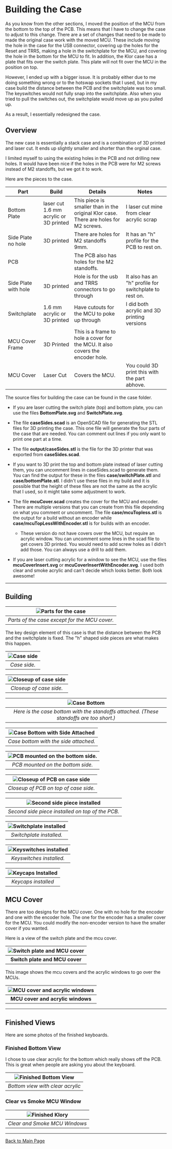 
# Building the Case

As you know from the other sections, I moved the position of the MCU from the bottom to the top of the PCB. This means that I have to change the case to
adjust to this change. There are a set of changes that need to be made to made the original case work with the moved MCU. These include moving the hole in
the case for the USB connector, covering up the holes for the Reset and TRRS, making a hole in the switchplate for the MCU, and covering the hole in the
bottom for the MCU to fit. In addition, the Klor case has a plate that fits over the switch plate. This plate will not fit over the MCU in the position on top.

However, I ended up with a bigger issue. It is probably either due to me doing something wrong or to the hotswap sockets that I used, but in my case build
the distance between the PCB and the switchplate was too small. The keyswitches would not fully snap into the switchplate. Also when you tried to pull the 
switches out, the switchplate would move up as you pulled up.

As a result, I essentially redesigned the case. 

## Overview

The new case is essentially a stack case and is a combination of 3D printed and laser cut. It ends up slightly smaller and shorter than the orginal case.

I limited myself to using the existing holes in the PCB and not drilling new holes. It would have been nice if the holes in the PCB were for M2 screws
instead of M2 standoffs, but we got it to work.

Here are the pieces to the case.

| Part | Build | Details | Notes |
| --- | --- | --- | --- |
| Bottom Plate | laser cut 1.6 mm acrylic or 3D printed | This piece is smaller than in the original Klor case. There are holes for M2 screws. | I laser cut mine from clear acrylic scrap |
| Side Plate no hole | 3D printed | There are holes for M2 standoffs 9mm. | It has an "h" profile for the PCB to rest on. |
| PCB | | The PCB also has holes for the M2 standoffs. | |
| Side Plate with hole | 3D printed | Hole is for the usb and TRRS connectors to go through | It also has an "h" profile for switchplate to rest on. |
| Switchplate | 1.6 mm acrylic or 3D printed | Have cutouts for the MCU to poke up through | I did both acrylic and 3D printing versions |
| MCU Cover Frame | 3D Printed | This is a frame to hole a cover for the MCU. It also covers the encoder hole. | |
| MCU Cover | Laser Cut | Covers the MCU. | You could 3D print this with the part abhove. |

The source files for building the case can be found in the case folder. 

* If you are laser cutting the switch plate (top) and bottom plate, you can use the files **BottomPlate.svg** and **SwitchPlate.svg**. 

* The file **caseSides.scad** is an OpenSCAD file for generating the STL files for 3D printing the case. This one file will generate the four parts of the case that are needed. You can comment out lines if you only want to print one part at a time. 

* The file **output/caseSides.stl** is the file for the 3D printer that was exported from **caseSides.scad**.

* If you want to 3D print the top and bottom plate instead of laser cutting them, you can uncomment lines in caseSides.scad to generate them. You can find the output for these in the files **case/switchPlate.stl** and **case/bottomPlate.stl**. I didn't use these files in my build and it is possible that the height of these files are not the same as the acrylic that I used, so it might take some adjustment to work.

* The file **mcuCover.scad** creates the cover for the MCU and encoder. There are multiple versions that you can create from this file depending on what you comment or uncomment. The file **case/mcuTopless.stl** is the output for a build without an encoder while **case/mcuTopLessWithEncoder.stl** is for builds with an encoder.

    * These version do not have covers over the MCU, but require an acrylic window. You can uncomment some lines in the scad file to get          covers 3D printed. You would need to add screw holes as I didn't add those. You can always use a drill to add them.
 
* If you are laser cutting acrylic for a window to see the MCU, use the files **mcuCoverInsert.svg** or **mcuCoverInsertWithEncoder.svg**. I used both clear and smoke acrylic and can't decide which looks better. Both look awesome!

***

## Building

| ![Parts for the case](/images/CaseParts.png) |
|:--:| 
| *Parts of the case except for the MCU cover.* |

The key design element of this case is that the distance between the PCB and the switchplate is fixed. The "h" shaped side pieces are what makes this 
happen.

| ![Case side](/images/Case-SidePiece-Top.png) |
|:--:| 
| *Case side.* |

| ![Closeup of case side](/images/Case-Side-Closeup.png) |
|:--:| 
| *Closeup of case side.* |

| ![Case Bottom](/images/Case-Bottom.png) |
|:--:| 
| *Here is the case bottom with the standoffs attached. (These standoffs are too short.)* |

| ![Case Bottom with Side Attached](/images/Case-BottomAndSide.png) |
|:--:| 
| *Case bottom with the side attached.* |

| ![PCB mounted on the bottom side.](/images/Case-BottomWithPCB-02.png) |
|:--:| 
| *PCB mounted on the bottom side.* |

| ![Closeup of PCB on case side](/images/Case-BottomWithPCB-Closeup.png) |
|:--:| 
| *Closeup of PCB on top of case side.* |

| ![Second side piece installed](/images/Case-SecondSidePiece.png) |
|:--:| 
| *Second side piece installed on top of the PCB.* |

| ![Switchplate installed](/images/Case-SwitchPlate-Installed.png) |
|:--:| 
| *Switchplate installed.* |

| ![Keyswitches installed](/images/Case-SwitchesInstalled.png) |
|:--:| 
| *Keyswitches installed.* |

| ![Keycaps Installed](/images/Case-KeycapsInstalled.png) |
|:--:| 
| *Keycaps installed* |

## MCU Cover

There are too designs for the MCU cover. One with no hole for the encoder and one with the encoder hole. The one for the encoder has a smaller cover for
the MCU. You could modify the non-encoder version to have the smaller cover if you wanted.

Here is a view of the switch plate and the mcu cover.

| ![Switch plate and MCU cover](/images/switchPlateAndMcuCover.png) |
|:--:|
| **Switch plate and MCU cover** |

This image shows the mcu covers and the acrylic windows to go over the MCUs.

| ![MCU cover and acrylic windows](/images/McuCoverParts.png) |
|:--:|
| **MCU cover and acrylic windows** |

***

## Finished Views

Here are some photos of the finished keyboards.

### Finished Bottom View

I chose to use clear acrylic for the bottom which really shows off the PCB. This is great when people are asking you about the keyboard.

| ![Finished Bottom View](/images/BottomViewWithClearAcrylic.png) |
|:--:| 
| *Bottom view with clear acrylic* |

### Clear vs Smoke MCU Window

| ![Finished Klory](/images/FirstKloryFinished.png) |
| :--: |
| *Clear and Smoke MCU Windows* |

***

[Back to Main Page](/README.md)

